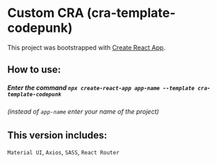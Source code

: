# Custom CRA (cra-template-codepunk)

This project was bootstrapped with [Create React App](https://github.com/facebook/create-react-app).

## How to use:
##### Enter the command `npx create-react-app app-name --template cra-template-codepunk` 
###### (instead of `app-name` enter your name of the project)


## This version includes:
`Material UI`, `Axios`, `SASS`, `React Router` 
